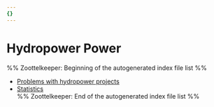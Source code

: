 ```yaml
---
{}
---
```

   
# Hydropower Power   
%% Zoottelkeeper: Beginning of the autogenerated index file list  %%   
   
-  [Problems with hydropower projects](../../04%20Economy/Hydropower%20Power/Problems%20with%20hydropower%20projects.md)   
-  [Statistics](../../04%20Economy/Hydropower%20Power/Statistics.md)   
%% Zoottelkeeper: End of the autogenerated index file list  %%